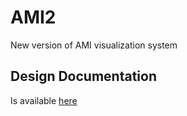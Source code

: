 # AMI2
New version of AMI visualization system

## Design Documentation
Is available [here](doc/toplevel.md)

